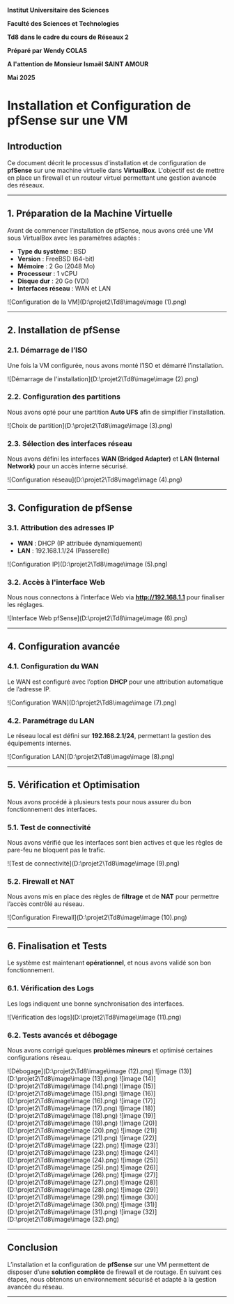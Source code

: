 **Institut Universitaire des Sciences**

**Faculté des Sciences et Technologies**

**Td8 dans le cadre du cours de Réseaux 2**


**Préparé par Wendy COLAS**

**A l'attention de Monsieur Ismaël SAINT AMOUR**

**Mai 2025**

# Installation et Configuration de pfSense sur une VM

## Introduction
Ce document décrit le processus d'installation et de configuration de **pfSense** sur une machine virtuelle dans **VirtualBox**. L'objectif est de mettre en place un firewall et un routeur virtuel permettant une gestion avancée des réseaux.

---

## 1. Préparation de la Machine Virtuelle
Avant de commencer l’installation de pfSense, nous avons créé une VM sous VirtualBox avec les paramètres adaptés :
- **Type du système** : BSD
- **Version** : FreeBSD (64-bit)
- **Mémoire** : 2 Go (2048 Mo)
- **Processeur** : 1 vCPU
- **Disque dur** : 20 Go (VDI)
- **Interfaces réseau** : WAN et LAN

![Configuration de la VM](D:\projet2\Td8\image\image (1).png)

---

## 2. Installation de pfSense
### 2.1. Démarrage de l’ISO
Une fois la VM configurée, nous avons monté l’ISO et démarré l’installation.

![Démarrage de l'installation](D:\projet2\Td8\image\image (2).png)

### 2.2. Configuration des partitions
Nous avons opté pour une partition **Auto UFS** afin de simplifier l’installation.

![Choix de partition](D:\projet2\Td8\image\image (3).png)

### 2.3. Sélection des interfaces réseau
Nous avons défini les interfaces **WAN (Bridged Adapter)** et **LAN (Internal Network)** pour un accès interne sécurisé.

![Configuration réseau](D:\projet2\Td8\image\image (4).png)

---

## 3. Configuration de pfSense
### 3.1. Attribution des adresses IP
- **WAN** : DHCP (IP attribuée dynamiquement)
- **LAN** : 192.168.1.1/24 (Passerelle)

![Configuration IP](D:\projet2\Td8\image\image (5).png)

### 3.2. Accès à l'interface Web
Nous nous connectons à l’interface Web via **http://192.168.1.1** pour finaliser les réglages.

![Interface Web pfSense](D:\projet2\Td8\image\image (6).png)

---

## 4. Configuration avancée
### 4.1. Configuration du WAN
Le WAN est configuré avec l’option **DHCP** pour une attribution automatique de l’adresse IP.

![Configuration WAN](D:\projet2\Td8\image\image (7).png)

### 4.2. Paramétrage du LAN
Le réseau local est défini sur **192.168.2.1/24**, permettant la gestion des équipements internes.

![Configuration LAN](D:\projet2\Td8\image\image (8).png)

---

## 5. Vérification et Optimisation
Nous avons procédé à plusieurs tests pour nous assurer du bon fonctionnement des interfaces.

### 5.1. Test de connectivité
Nous avons vérifié que les interfaces sont bien actives et que les règles de pare-feu ne bloquent pas le trafic.

![Test de connectivité](D:\projet2\Td8\image\image (9).png)

### 5.2. Firewall et NAT
Nous avons mis en place des règles de **filtrage** et de **NAT** pour permettre l’accès contrôlé au réseau.

![Configuration Firewall](D:\projet2\Td8\image\image (10).png)

---

## 6. Finalisation et Tests
Le système est maintenant **opérationnel**, et nous avons validé son bon fonctionnement.

### 6.1. Vérification des Logs
Les logs indiquent une bonne synchronisation des interfaces.

![Vérification des logs](D:\projet2\Td8\image\image (11).png)

### 6.2. Tests avancés et débogage
Nous avons corrigé quelques **problèmes mineurs** et optimisé certaines configurations réseau.

![Débogage](D:\projet2\Td8\image\image (12).png)
![image (13)](D:\projet2\Td8\image\image (13).png)
![image (14)](D:\projet2\Td8\image\image (14).png)
![image (15)](D:\projet2\Td8\image\image (15).png)
![image (16)](D:\projet2\Td8\image\image (16).png)
![image (17)](D:\projet2\Td8\image\image (17).png)
![image (18)](D:\projet2\Td8\image\image (18).png)
![image (19)](D:\projet2\Td8\image\image (19).png)
![image (20)](D:\projet2\Td8\image\image (20).png)
![image (21)](D:\projet2\Td8\image\image (21).png)
![image (22)](D:\projet2\Td8\image\image (22).png)
![image (23)](D:\projet2\Td8\image\image (23).png)
![image (24)](D:\projet2\Td8\image\image (24).png)
![image (25)](D:\projet2\Td8\image\image (25).png)
![image (26)](D:\projet2\Td8\image\image (26).png)
![image (27)](D:\projet2\Td8\image\image (27).png)
![image (28)](D:\projet2\Td8\image\image (28).png)
![image (29)](D:\projet2\Td8\image\image (29).png)
![image (30)](D:\projet2\Td8\image\image (30).png)
![image (31)](D:\projet2\Td8\image\image (31).png)
![image (32)](D:\projet2\Td8\image\image (32).png)

---

## Conclusion
L’installation et la configuration de **pfSense** sur une VM permettent de disposer d’une **solution complète** de firewall et de routage. En suivant ces étapes, nous obtenons un environnement sécurisé et adapté à la gestion avancée du réseau.

---




